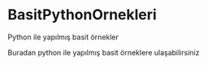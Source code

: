 # BasitPythonOrnekleri
Python ile yapılmış basit örnekler

Buradan python ile yapılmış basit örneklere ulaşabilirsiniz
